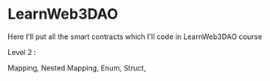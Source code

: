 # LearnWeb3DAO
Here I'll put all the smart contracts which I'll code in LearnWeb3DAO course

Level 2 : 

Mapping,
Nested Mapping,
Enum,
Struct,

